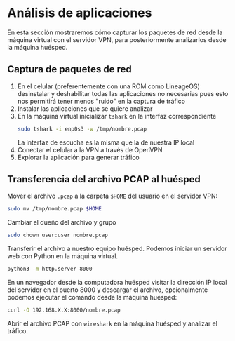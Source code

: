 # Análisis de aplicaciones

En esta sección mostraremos cómo capturar los paquetes de red desde la máquina virtual con el servidor VPN, para posteriormente analizarlos desde la máquina huésped.

## Captura de paquetes de red

1. En el celular (preferentemente con una ROM como LineageOS) desinstalar y deshabilitar todas las aplicaciones no necesarias pues esto nos permitirá tener menos "ruido" en la captura de tráfico
2. Instalar las aplicaciones que se quiere analizar
3. En la máquina virtual inicializar `tshark` en la interfaz correspondiente
   ```bash
   sudo tshark -i enp0s3 -w /tmp/nombre.pcap
   ```
   La interfaz de escucha es la misma que la de nuestra IP local
4. Conectar el celular a la VPN a través de OpenVPN
5. Explorar la aplicación para generar tráfico

## Transferencia del archivo PCAP al huésped

Mover el archivo `.pcap` a la carpeta `$HOME` del usuario en el servidor VPN:

```bash
sudo mv /tmp/nombre.pcap $HOME
```

Cambiar el dueño del archivo y grupo

```bash
sudo chown user:user nombre.pcap
```

Transferir el archivo a nuestro equipo huésped. Podemos iniciar un servidor web con Python en la máquina virtual.

```bash
python3 -m http.server 8000
```

En un navegador desde la computadora huésped visitar la dirección IP local del servidor en el puerto 8000 y descargar el archivo, opcionalmente podemos ejecutar el comando desde la máquina huésped:

```bash
curl -O 192.168.X.X:8000/nombre.pcap
```

Abrir el archivo PCAP con `wireshark` en la máquina huésped y analizar el tráfico.
